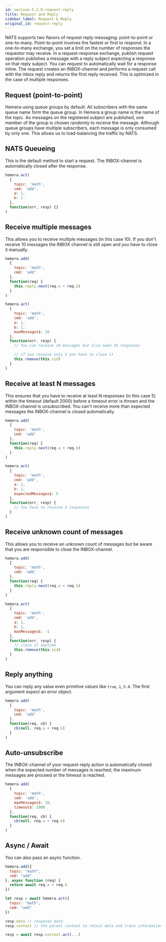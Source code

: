 ```yaml
---
id: version-5.2.0-request-reply
title: Request and Reply
sidebar_label: Request & Reply
original_id: request-reply
---
```


NATS supports two flavors of request reply messaging: point-to-point or one-to-many. Point-to-point involves the fastest or first to respond. In a one-to-many exchange, you set a limit on the number of responses the requestor may receive. In a request-response exchange, publish request operation publishes a message with a reply subject expecting a response on that reply subject. You can request to automatically wait for a response inline. The request creates an INBOX-channel and performs a request call with the inbox reply and returns the first reply received. This is optimized in the case of multiple responses.

## Request (point-to-point)

Hemera using queue groups by default. All subscribers with the same queue name form the queue group. In Hemera a group name is the name of the topic. As messages on the registered subject are published, one member of the group is chosen randomly to receive the message. Although queue groups have multiple subscribers, each message is only consumed by only one. This allows us to load-balancing the traffic by NATS.

## NATS Queueing

This is the default method to start a request. The INBOX-channel is automatically closed after the response.

```js
hemera.act(
  {
    topic: 'math',
    cmd: 'add',
    a: 1,
    b: 1
  },
  function(err, resp) {}
)
```

## Receive multiple messages

This allows you to receive multiple messages (in this case 10). If you don't receive 10 messages the INBOX channel is still open and you have to close it manually.

```js
hemera.add(
  {
    topic: 'math',
    cmd: 'add'
  },
  function(req) {
    this.reply.next(req.a + req.b)
  }
)

hemera.act(
  {
    topic: 'math',
    cmd: 'add',
    a: 1,
    b: 1,
    maxMessages$: 10
  },
  function(err, resp) {
    // You can receive 10 messages but also need 10 responses

    // if you receive only 5 you have to close it
    this.remove(this.sid)
  }
)
```

## Receive at least N messages

This ensures that you have to receive at least N responses (in this case 5) within the timeout (default 2000) before a timeout error is thrown and the INBOX-channel is unsubscribed. You can't receive more than expected messages the INBOX-channel is closed automatically.

```js
hemera.add(
  {
    topic: 'math',
    cmd: 'add'
  },
  function(req) {
    this.reply.next(req.a + req.b)
  }
)

hemera.act(
  {
    topic: 'math',
    cmd: 'add',
    a: 1,
    b: 1,
    expectedMessages$: 5
  },
  function(err, resp) {
    // You have to receive 5 responses
  }
)
```

## Receive unknown count of messages

This allows you to receive an unknown count of messages but be aware that you are responsible to close the INBOX-channel.

```js
hemera.add(
  {
    topic: 'math',
    cmd: 'add'
  },
  function(req) {
    this.reply.next(req.a + req.b)
  }
)

hemera.act(
  {
    topic: 'math',
    cmd: 'add',
    a: 1,
    b: 1,
    maxMessages$: -1
  },
  function(err, resp) {
    // close it anytime
    this.remove(this.sid)
  }
)
```

## Reply anything

You can reply any value even primitive values like `true`, `1`, `5.0`. The first argument expect an error object.

```js
hemera.add(
  {
    topic: 'math',
    cmd: 'add'
  },
  function(req, cb) {
    cb(null, req.a + req.b)
  }
)
```

## Auto-unsubscribe

The INBOX-channel of your request-reply action is automatically closed when the expected number of messages is reached, the maximum messages are proceed or the timeout is reached.

```js
hemera.add(
  {
    topic: 'math',
    cmd: 'add',
    maxMessages$: 10,
    timeout$: 2000
  },
  function(req, cb) {
    cb(null, req.a + req.b)
  }
)
```

## Async / Await

You can also pass an async function.

```js
hemera.add({
  topic: "math",
  cmd: "add"
}, async function (req) {
  return await req.a + req.b
})

let resp = await hemera.act({
  topic: "math",
  cmd: "add"
})

resp.data // response data
resp.context // the parent context to retain meta and trace informations

resp = await resp.context.act(...)
```
